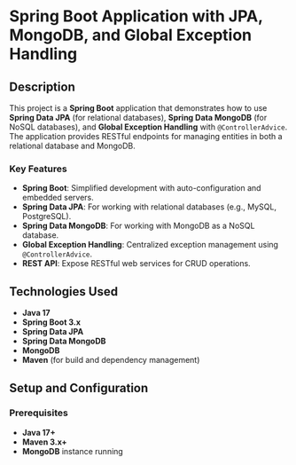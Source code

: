 # Spring Boot Application with JPA, MongoDB, and Global Exception Handling

## Description

This project is a **Spring Boot** application that demonstrates how to use **Spring Data JPA** (for relational databases), **Spring Data MongoDB** (for NoSQL databases), and **Global Exception Handling** with `@ControllerAdvice`. The application provides RESTful endpoints for managing entities in both a relational database and MongoDB.

### Key Features
- **Spring Boot**: Simplified development with auto-configuration and embedded servers.
- **Spring Data JPA**: For working with relational databases (e.g., MySQL, PostgreSQL).
- **Spring Data MongoDB**: For working with MongoDB as a NoSQL database.
- **Global Exception Handling**: Centralized exception management using `@ControllerAdvice`.
- **REST API**: Expose RESTful web services for CRUD operations.

## Technologies Used

- **Java 17**
- **Spring Boot 3.x**
- **Spring Data JPA**
- **Spring Data MongoDB**
- **MongoDB**
- **Maven** (for build and dependency management)

## Setup and Configuration

### Prerequisites
- **Java 17+**
- **Maven 3.x+**
- **MongoDB** instance running
